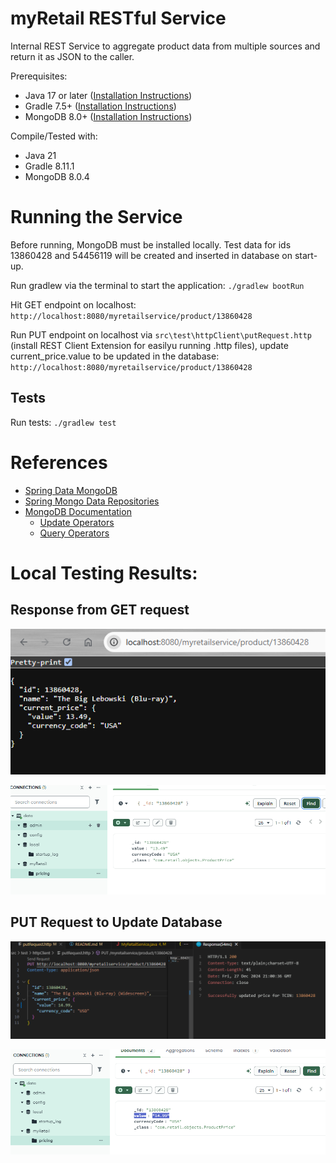 # myRetail RESTful Service 

Internal REST Service to aggregate product data from multiple sources and return it as JSON to the caller.


Prerequisites:
   - Java 17 or later ([Installation Instructions](https://www.oracle.com/java/technologies/downloads/#java21))
   - Gradle 7.5+ ([Installation Instructions](https://gradle.org/install/))
   - MongoDB 8.0+ ([Installation Instructions](https://www.mongodb.com/docs/manual/installation))

Compile/Tested with:
- Java 21
- Gradle 8.11.1
- MongoDB 8.0.4


# Running the Service
Before running, MongoDB must be installed locally. Test data for ids 13860428 and 54456119 will be created and inserted in database on start-up.

Run gradlew via the terminal to start the application: 
`./gradlew bootRun`

Hit GET endpoint on localhost: 
`http://localhost:8080/myretailservice/product/13860428`

Run PUT endpoint on localhost via `src\test\httpClient\putRequest.http` (install REST Client Extension for easilyu running .http files), update current_price.value to be updated in the database: 
`http://localhost:8080/myretailservice/product/13860428`


## Tests
Run tests: `./gradlew test`

# References

- [Spring Data MongoDB](https://docs.spring.io/spring-data/mongodb/reference/index.html)
- [Spring Mongo Data Repositories](https://docs.spring.io/spring-data/mongodb/reference/mongodb/repositories/repositories.html)
- [MongoDB Documentation](https://www.mongodb.com/docs/manual/reference/)
   - [Update Operators](https://www.mongodb.com/docs/manual/reference/operator/update/)
   - [Query Operators](https://www.mongodb.com/docs/manual/reference/operator/query/)



# Local Testing Results:

## Response from GET request

![Successful local get call](image.png)

![Database](image-1.png)

## PUT Request to Update Database

![alt text](image-3.png)

![alt text](image-2.png)